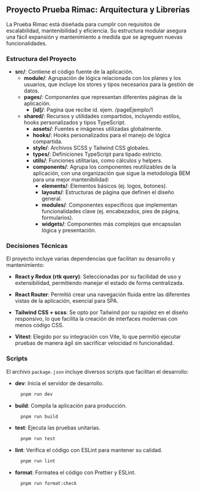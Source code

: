 ## Proyecto Prueba Rimac: Arquitectura y Librerías

La Prueba Rimac está diseñada para cumplir con requisitos de escalabilidad, mantenibilidad y eficiencia. Su estructura modular asegura una fácil expansión y mantenimiento a medida que se agreguen nuevas funcionalidades.
### Estructura del Proyecto
- **src/**: Contiene el código fuente de la aplicación.
  - **module/**: Agrupación de lógica relacionada con los planes y los usuarios, que incluye los stores y tipos necesarios para la gestión de datos.
  - **pages/**: Componentes que representan diferentes páginas de la aplicación.
    - **[id]/**: Pagina que recibe id. ejem. /pageEjemplo/1 
  - **shared/**: Recursos y utilidades compartidos, incluyendo estilos, hooks personalizados y tipos TypeScript.
    - **assets/**: Fuentes e imágenes utilizadas globalmente.
    - **hooks/**: Hooks personalizados para el manejo de lógica compartida.
    - **style/**: Archivos SCSS y Tailwind CSS globales.
    - **types/**: Definiciones TypeScript para tipado estricto.
    - **utils/**: Funciones utilitarias, como cálculos y helpers.
    - **components/**: Agrupa los componentes reutilizables de la aplicación, con una organización que sigue la metodología BEM para una mejor mantenibilidad:
      - **elements/**: Elementos básicos (ej. logos, botones).
      - **layouts/**: Estructuras de página que definen el diseño general.
      - **modules/**: Componentes específicos que implementan funcionalidades clave (ej. encabezados, pies de página, formularios).
      - **widgets/**: Componentes más complejos que encapsulan lógica y presentación.
  
### Decisiones Técnicas

El proyecto incluye varias dependencias que facilitan su desarrollo y mantenimiento:

- **React y Redux (rtk query)**: Seleccionadas por su facilidad de uso y extensibilidad, permitiendo manejar el estado de forma centralizada.
- **React Router**: Permitió crear una navegación fluida entre las diferentes vistas de la aplicación, esencial para SPA.
- **Tailwind CSS + scss**: Se opto por Tailwind por su rapidez en el diseño responsivo, lo que facilita la creación de interfaces modernas con menos código CSS.

- **Vitest**: Elegido por su integración con Vite, lo que permitió ejecutar pruebas de manera ágil sin sacrificar velocidad ni funcionalidad.

### Scripts

El archivo `package.json` incluye diversos scripts que facilitan el desarrollo:
- **dev**: Inicia el servidor de desarrollo.
  ```bash
    pnpm run dev
  ```
- **build**: Compila la aplicación para producción.
  ```bash
    pnpm run build
  ```
- **test**: Ejecuta las pruebas unitarias.
  ```bash
    pnpm run test
  ```
- **lint**: Verifica el código con ESLint para mantener su calidad.
  ```bash
    pnpm run lint
  ```
- **format**: Formatea el código con Prettier y ESLint.
  ```bash
    pnpm run format:check
  ```


